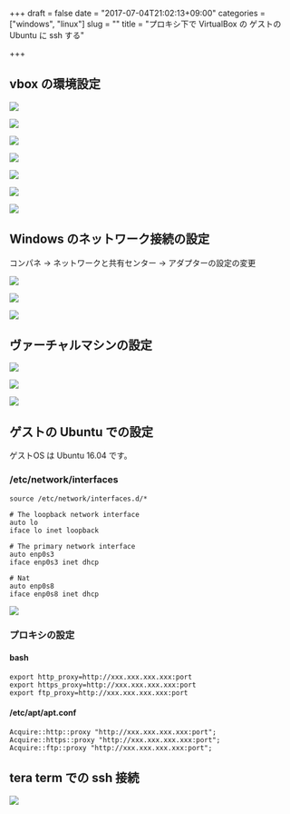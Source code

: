 +++
draft = false
date = "2017-07-04T21:02:13+09:00"
categories = ["windows", "linux"]
slug = ""
title = "プロキシ下で VirtualBox の ゲストの Ubuntu に ssh する"

+++

## vbox の環境設定

![](/pict/vbox_with_proxy/ubu1604_vbox_1.png)

![](/pict/vbox_with_proxy/ubu1604_vbox_2.png)

![](/pict/vbox_with_proxy/ubu1604_vbox_3.0.png)

![](/pict/vbox_with_proxy/ubu1604_vbox_4.png)

![](/pict/vbox_with_proxy/ubu1604_vbox_5.png)

![](/pict/vbox_with_proxy/ubu1604_vbox_6.png)

![](/pict/vbox_with_proxy/ubu1604_vbox_3.1.png)

## Windows のネットワーク接続の設定
コンパネ -> ネットワークと共有センター -> アダプターの設定の変更

![](/pict/vbox_with_proxy/ubu1604_vbox_7.png)

![](/pict/vbox_with_proxy/ubu1604_vbox_8.png)

![](/pict/vbox_with_proxy/ubu1604_vbox_9.png)

## ヴァーチャルマシンの設定

![](/pict/vbox_with_proxy/ubu1604_vbox_10.png)

![](/pict/vbox_with_proxy/ubu1604_vbox_11.png)

![](/pict/vbox_with_proxy/ubu1604_vbox_12.png)

## ゲストの Ubuntu での設定

ゲストOS は Ubuntu 16.04 です。

### /etc/network/interfaces
```
source /etc/network/interfaces.d/*

# The loopback network interface
auto lo
iface lo inet loopback

# The primary network interface
auto enp0s3
iface enp0s3 inet dhcp

# Nat
auto enp0s8
iface enp0s8 inet dhcp
```
![](/pict/vbox_with_proxy/ubu1604_vbox_13.png)
### プロキシの設定
#### bash
```
export http_proxy=http://xxx.xxx.xxx.xxx:port
export https_proxy=http://xxx.xxx.xxx.xxx:port
export ftp_proxy=http://xxx.xxx.xxx.xxx:port
```

#### /etc/apt/apt.conf
```
Acquire::http::proxy "http://xxx.xxx.xxx.xxx:port";
Acquire::https::proxy "http://xxx.xxx.xxx.xxx:port";
Acquire::ftp::proxy "http://xxx.xxx.xxx.xxx:port";
```

## tera term での ssh 接続
![](/pict/vbox_with_proxy/ubu1604_vbox_16.png)


